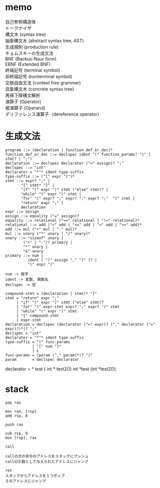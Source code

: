# memo

自己参照構造体  
トークナイザ  
構文木 (syntax tree)  
抽象構文木 (abstract syntax tree, AST)  
生成規則 (production rule)  
チョムスキーの生成文法  
BNF (Backus-Naur form)  
EBNF (Extended BNF)  
終端記号 (terminal symbol)  
非終端記号 (nonterminal symbol)  
文脈自由文法 (context free grammer)  
具象構文木 (concrete syntax tree)  
再帰下降構文解析  
演算子 (Operator)  
被演算子 (Operand)  
デリファレンス演算子（dereference operator）


# 生成文法


```
program ::= (declaration | function_def_or_dec)*
function_def_or_dec ::= declspec ident "(" function_params? ")" ( stmt? | ";")
declaration ::= declspec declarator ("=" assign)? ";"
declspec ::= "int"
declarator = "*"* ident type-suffix
type-suffix ::= ("[" expr "]")*
stmt ::= expr? ";" |
       "{" stmt* "}" |
       "if" "(" expr ")" stmt ("else" stmt)? |
       "while" "(" expr ")" stmt |
       "for" "(" expr? ";" expr? ";" expr? ";"  ")" stmt |
       "return" expr ";" |
       declaration
expr ::= assign
assign ::= equality ("=" assign)?
equality ::= relational ("==" relational | "!=" relational)*
relational ::= add ("<" add | "<=" add | ">" add | ">=" add)*
add ::= mul ("+" mul | "-" mul)*
mul ::= unary ("*" unary | "/" unary)*
unary ::= "sizeof" unary |
        ("+" | "-")? primary |
        "*" unary |
        "&" unary
primary ::= num | 
          ident ( "(" assign "," ")" )? | 
          "(" expr ")"
```

```
num -> 数字
ident -> 変数, 関数名
declspec -> 型
```

```
compound-stmt = (declaration | stmt)* "}"
stmt = "return" expr ";"
     | "if" "(" expr ")" stmt ("else" stmt)?
     | "for" "(" expr-stmt expr? ";" expr? ")" stmt
     | "while" "(" expr ")" stmt
     | "{" compound-stmt
     | expr-stmt
declaration = declspec (declarator ("=" expr)? ("," declarator ("=" expr)?)*)? ";"
declspec = "int"
declarator = "*"* ident type-suffix
type-suffix = "(" func-params
            | "[" num "]"
            | ε
func-params = (param ("," param)*)? ")"
param       = declspec declarator
```

declarator = * test ( int * test2())
int *test (int *test2());

# stack


```
pop rax

mov rax, [rsp]
add rsp, 8
```


```
push rax

sub rsp, 8
mov [rsp], rax
```

```
call

callの次の命令のアドレスをスタックにプッシュ
callの引数として与えられたアドレスにジャンプ
```

```
ret
スタックからアドレスを１つポップ
そのアドレスにジャンプ
```


